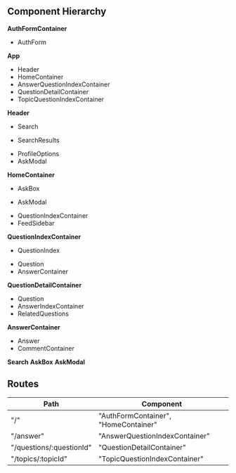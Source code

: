 ## Component Hierarchy

**AuthFormContainer**
 - AuthForm

**App**
 - Header
 - HomeContainer
 - AnswerQuestionIndexContainer
 - QuestionDetailContainer
 - TopicQuestionIndexContainer

**Header**
 - Search
  + SearchResults
 - ProfileOptions
 - AskModal

**HomeContainer**
 - AskBox
  + AskModal
 - QuestionIndexContainer
 - FeedSidebar

**QuestionIndexContainer**
 - QuestionIndex
  + Question
   + AnswerContainer

**QuestionDetailContainer**
 - Question
 - AnswerIndexContainer
 - RelatedQuestions

**AnswerContainer**
 - Answer
 - CommentContainer

**Search**
**AskBox**
**AskModal**


## Routes

|Path   | Component   |
|-------|-------------|
| "/" | "AuthFormContainer", "HomeContainer" |
| "/answer" | "AnswerQuestionIndexContainer" |
| "/questions/:questionId" | "QuestionDetailContainer" |
| "/topics/:topicId" | "TopicQuestionIndexContainer" |
